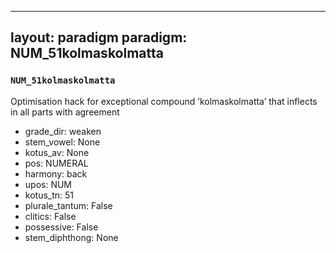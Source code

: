 
---
layout: paradigm
paradigm: NUM_51kolmaskolmatta
---
### ` NUM_51kolmaskolmatta `

Optimisation hack for exceptional compound ’kolmaskolmatta’ that inflects in all parts with agreement
* grade_dir: weaken
* stem_vowel: None
* kotus_av: None
* pos: NUMERAL
* harmony: back
* upos: NUM
* kotus_tn: 51
* plurale_tantum: False
* clitics: False
* possessive: False
* stem_diphthong: None
